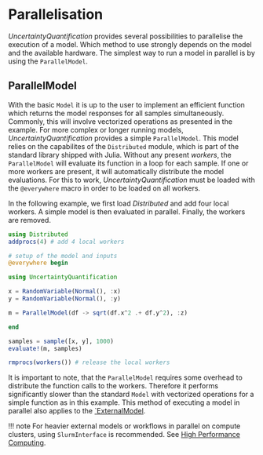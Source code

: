 # Parallelisation

*UncertaintyQuantification* provides several possibilities to parallelise the execution of a model. Which method to use strongly depends on the model and the available hardware. The simplest way to run a model in parallel is by using the `ParallelModel`.

## ParallelModel

With the basic `Model` it is up to the user to implement an efficient function which returns the model responses for all samples simultaneously. Commonly, this will involve vectorized operations as presented in the example. For more complex or longer running models, *UncertaintyQuantification* provides a simple `ParallelModel`. This model relies on the capabilites of the `Distributed` module, which is part of the standard library shipped with Julia. Without any present *workers*, the `ParallelModel` will evaluate its function in a loop for each sample. If one or more workers are present, it will automatically distribute the model evaluations. For this to work, *UncertaintyQuantification* must be loaded with the `@everywhere` macro in order to be loaded on all workers.

In the following example, we first load *Distributed* and add four local workers. A simple model is then evaluated in parallel. Finally, the workers are removed.

```julia
using Distributed
addprocs(4) # add 4 local workers

# setup of the model and inputs
@everywhere begin

using UncertaintyQuantification

x = RandomVariable(Normal(), :x)
y = RandomVariable(Normal(), :y)

m = ParallelModel(df -> sqrt(df.x^2 .+ df.y^2), :z)

end

samples = sample([x, y], 1000)
evaluate!(m, samples)

rmprocs(workers()) # release the local workers
```

It is important to note, that the `ParallelModel` requires some overhead to distribute the function calls to the workers. Therefore it performs significantly slower than the standard `Model` with vectorized operations for a simple function as in this example. This method of executing a model in parallel also applies to the [`ExternalModel](@ref).

!!! note
 For heavier external models or workflows in parallel on compute clusters, using `SlurmInterface` is recommended. See [High Performance Computing](hpc.md).